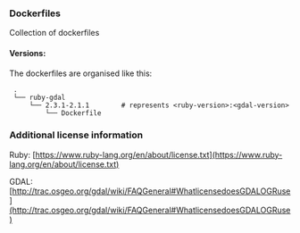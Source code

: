 ### Dockerfiles

Collection of dockerfiles

#### Versions:

The dockerfiles are organised like this:

```
 .
 └── ruby-gdal
     └── 2.3.1-2.1.1        # represents <ruby-version>:<gdal-version>
         └── Dockerfile
```

### Additional license information

Ruby:
[https://www.ruby-lang.org/en/about/license.txt](https://www.ruby-lang.org/en/about/license.txt)

GDAL:
[http://trac.osgeo.org/gdal/wiki/FAQGeneral#WhatlicensedoesGDALOGRuse](http://trac.osgeo.org/gdal/wiki/FAQGeneral#WhatlicensedoesGDALOGRuse)
